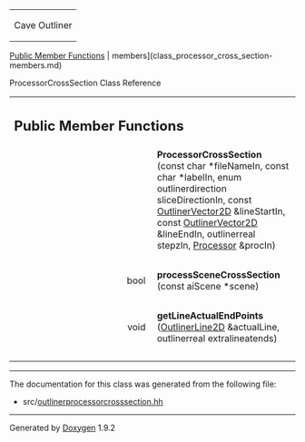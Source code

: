 <table data-cellspacing="0" data-cellpadding="0">
<colgroup>
<col style="width: 100%" />
</colgroup>
<tbody>
<tr class="odd" style="height: 56px;">
<td id="projectalign" style="padding-left: 0.5em"><div id="projectname">
Cave Outliner
</div></td>
</tr>
</tbody>
</table>

[Public Member Functions](#pub-methods) | 
members](class_processor_cross_section-members.md)

ProcessorCrossSection Class Reference

<table class="memberdecls">
<colgroup>
<col style="width: 50%" />
<col style="width: 50%" />
</colgroup>
<tbody>
<tr class="odd heading">
<td colspan="2"><h2 id="public-member-functions" class="groupheader"><span id="pub-methods"></span> Public Member Functions</h2></td>
</tr>
<tr class="even memitem:ab5b03c7067518b02e549e4051634e3c1">
<td style="text-align: right;" class="memItemLeft" data-valign="top"><span id="ab5b03c7067518b02e549e4051634e3c1"></span>  </td>
<td class="memItemRight" data-valign="bottom"><strong>ProcessorCrossSection</strong> (const char *fileNameIn, const char *labelIn, enum outlinerdirection sliceDirectionIn, const <a href="https://github.com/jariarkko/cave-outliner/blob/master/doc/class_outliner_vector2_d.md" class="el">OutlinerVector2D</a> &amp;lineStartIn, const <a href="https://github.com/jariarkko/cave-outliner/blob/master/doc/class_outliner_vector2_d.md" class="el">OutlinerVector2D</a> &amp;lineEndIn, outlinerreal stepzIn, <a href="https://github.com/jariarkko/cave-outliner/blob/master/doc/class_processor.md" class="el">Processor</a> &amp;procIn)</td>
</tr>
<tr class="odd separator:ab5b03c7067518b02e549e4051634e3c1">
<td colspan="2" class="memSeparator"> </td>
</tr>
<tr class="even memitem:a2454d1a516440eb265832a87f40be255">
<td style="text-align: right;" class="memItemLeft" data-valign="top"><span id="a2454d1a516440eb265832a87f40be255"></span> bool </td>
<td class="memItemRight" data-valign="bottom"><strong>processSceneCrossSection</strong> (const aiScene *scene)</td>
</tr>
<tr class="odd separator:a2454d1a516440eb265832a87f40be255">
<td colspan="2" class="memSeparator"> </td>
</tr>
<tr class="even memitem:ae29053fb50a8ac8e7a640807697c7ccc">
<td style="text-align: right;" class="memItemLeft" data-valign="top"><span id="ae29053fb50a8ac8e7a640807697c7ccc"></span> void </td>
<td class="memItemRight" data-valign="bottom"><strong>getLineActualEndPoints</strong> (<a href="https://github.com/jariarkko/cave-outliner/blob/master/doc/class_outliner_line2_d.md" class="el">OutlinerLine2D</a> &amp;actualLine, outlinerreal extralineatends)</td>
</tr>
<tr class="odd separator:ae29053fb50a8ac8e7a640807697c7ccc">
<td colspan="2" class="memSeparator"> </td>
</tr>
</tbody>
</table>

------------------------------------------------------------------------

The documentation for this class was generated from the following file:

-   src/<a href="outlinerprocessorcrosssection_8hh_source.md" class="el">outlinerprocessorcrosssection.hh</a>

------------------------------------------------------------------------

<span class="small">Generated
by [Doxygen](https://www.doxygen.org/index.md)
1.9.2</span>
